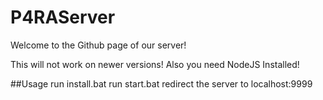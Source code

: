 # P4RAServer
Welcome to the Github page of our server!

This will not work on newer versions!
Also you need NodeJS Installed!

##Usage
run install.bat
run start.bat
redirect the server to localhost:9999
